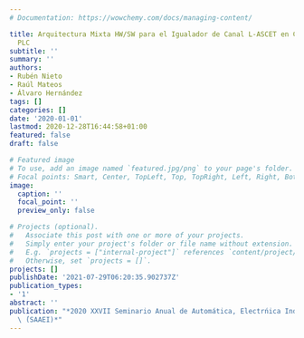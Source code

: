 ```yaml
---
# Documentation: https://wowchemy.com/docs/managing-content/

title: Arquitectura Mixta HW/SW para el Igualador de Canal L-ASCET en Comunicaciones
  PLC
subtitle: ''
summary: ''
authors:
- Rubén Nieto
- Raúl Mateos
- Álvaro Hernández
tags: []
categories: []
date: '2020-01-01'
lastmod: 2020-12-28T16:44:58+01:00
featured: false
draft: false

# Featured image
# To use, add an image named `featured.jpg/png` to your page's folder.
# Focal points: Smart, Center, TopLeft, Top, TopRight, Left, Right, BottomLeft, Bottom, BottomRight.
image:
  caption: ''
  focal_point: ''
  preview_only: false

# Projects (optional).
#   Associate this post with one or more of your projects.
#   Simply enter your project's folder or file name without extension.
#   E.g. `projects = ["internal-project"]` references `content/project/deep-learning/index.md`.
#   Otherwise, set `projects = []`.
projects: []
publishDate: '2021-07-29T06:20:35.902737Z'
publication_types:
- '1'
abstract: ''
publication: "*2020 XXVII Seminario Anual de Automática, Electrńica Industrial e Instrumentaci'\
  \ ́(SAAEI)*"
---
```

